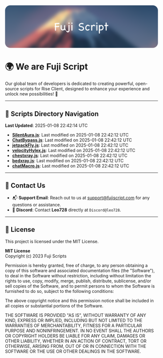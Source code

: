 ![Banner](.github/b.webp)

# 🌍 **We are Fuji Script**

Our global team of developers is dedicated to creating powerful, open-source scripts for Rise Client, designed to enhance your experience and unlock new possibilities! 🌟

---
<!-- SCRIPTS_NAVIGATION_START -->
## 📂 **Scripts Directory Navigation**

**Last Updated**: 2025-01-08 22:42:14 UTC

- **[SilentAura.js](scripts/SilentAura.js)**: Last modified on 2025-01-08 22:42:12 UTC
- **[ChatBypass.js](scripts/ChatBypass.js)**: Last modified on 2025-01-08 22:42:12 UTC
- **[jetpackFly.js](scripts/jetpackFly.js)**: Last modified on 2025-01-08 22:42:12 UTC
- **[velocityHylex.js](scripts/velocityHylex.js)**: Last modified on 2025-01-08 22:42:12 UTC
- **[chestxray.js](scripts/chestxray.js)**: Last modified on 2025-01-08 22:42:12 UTC
- **[bedxray.js](scripts/bedxray.js)**: Last modified on 2025-01-08 22:42:12 UTC
- **[chatMacro.js](scripts/chatMacro.js)**: Last modified on 2025-01-08 22:42:12 UTC

<!-- SCRIPTS_NAVIGATION_END -->

---

## 💬 **Contact Us**  
- 📬 **Support Email**: Reach out to us at [support@fujiscript.com](mailto:support@fujiscript.com) for any questions or assistance.  
- 💬 **Discord**: Contact **Leo728** directly at `Discord@leo728`.

---

## 📜 **License**

This project is licensed under the MIT License.  

**MIT License**  
Copyright (c) 2023 Fuji Scripts  

Permission is hereby granted, free of charge, to any person obtaining a copy of this software and associated documentation files (the "Software"), to deal in the Software without restriction, including without limitation the rights to use, copy, modify, merge, publish, distribute, sublicense, and/or sell copies of the Software, and to permit persons to whom the Software is furnished to do so, subject to the following conditions:  

The above copyright notice and this permission notice shall be included in all copies or substantial portions of the Software.  

THE SOFTWARE IS PROVIDED "AS IS", WITHOUT WARRANTY OF ANY KIND, EXPRESS OR IMPLIED, INCLUDING BUT NOT LIMITED TO THE WARRANTIES OF MERCHANTABILITY, FITNESS FOR A PARTICULAR PURPOSE AND NONINFRINGEMENT. IN NO EVENT SHALL THE AUTHORS OR COPYRIGHT HOLDERS BE LIABLE FOR ANY CLAIM, DAMAGES OR OTHER LIABILITY, WHETHER IN AN ACTION OF CONTRACT, TORT OR OTHERWISE, ARISING FROM, OUT OF OR IN CONNECTION WITH THE SOFTWARE OR THE USE OR OTHER DEALINGS IN THE SOFTWARE.  
